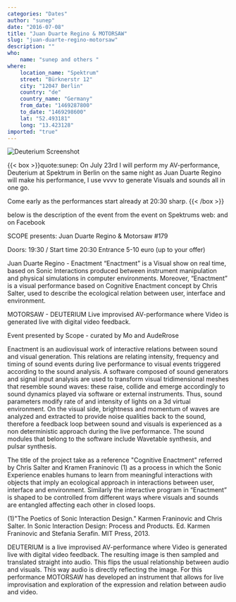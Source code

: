 ```yaml
---
categories: "Dates"
author: "sunep"
date: "2016-07-08"
title: "Juan Duarte Regino & MOTORSAW"
slug: "juan-duarte-regino-motorsaw"
description: ""
who: 
    name: "sunep and others "
where: 
    location_name: "Spektrum"
    street: "Bürknerstr 12"
    city: "12047 Berlin"
    country: "de"
    country_name: "Germany"
    from_date: "1469287800"
    to_date: "1469298600"
    lat: "52.493181"
    long: "13.423128"
imported: "true"
---
```



![Deuterium Screenshot](2016.04.01-16.07-web.jpg) 

{{< box >}}quote:sunep:
On July 23rd I will perform my AV-performance, Deuterium at Spektrum in Berlin on the same night as Juan Duarte Regino will make his performance, I use vvvv to generate Visuals and sounds all in one go.

Come early as the performances start already at 20:30 sharp.{{< /box >}}

below is the description of the event from the event on Spektrums web: [](http://spektrumberlin.de/events/detail/scope-presents-juan-duarte-regino-motorsaw.html) and on Facebook [](https://www.facebook.com/events/192062444530258/)

SCOPE presents: Juan Duarte Regino & Motorsaw #179

Doors: 19:30 / Start time 20:30
Entrance 5-10 euro (up to your offer)

Juan Duarte Regino - Enactment
“Enactment” is a Visual show on real time, based on Sonic Interactions produced between instrument manipulation and physical simulations in computer environments. Moreover, “Enactment” is a visual performance based on Cognitive Enactment concept by Chris Salter, used to describe the ecological relation between user, interface and environment.

MOTORSAW - DEUTERIUM
Live improvised AV-performance where Video is generated live with digital video feedback.

Event presented by Scope - curated by Mo and AudeRrose

Enactment is an audiovisual work of interactive relations between sound and visual generation. This relations are relating intensity, frequency and timing of sound events during live performance to visual events triggered according to the sound analysis. A software composed of sound generators and signal input analysis are used to transform visual tridimensional meshes that resemble sound waves: these raise, collide and emerge accordingly to sound dynamics played via software or external instruments. Thus, sound parameters modify rate of and intensity of lights on a 3d virtual environment. On the visual side, brightness and momentum of waves are analyzed and extracted to provide noise qualities back to the sound, therefore a feedback loop between sound and visuals is experienced as a non deterministic approach during the live performance. The sound modules that belong to the software include Wavetable synthesis, and pulsar synthesis. [](http://juanduarteregino.com/Enactment)

The title of the project take as a reference "Cognitive Enactment" referred by Chris Salter and Kramen Franinovic (1) as a process in which the Sonic Experience enables humans to learn from meaningful interactions with objects that imply an ecological approach in interactions between user, interface and environment. Similarly the interactive program in “Enactment” is shaped to be controlled from different ways where visuals and sounds are entangled affecting each other in closed loops.

(1)"The Poetics of Sonic Interaction Design." Karmen Franinovic and Chris Salter. In Sonic Interaction Design: Process and Products. Ed. Karmen Franinovic and Stefania Serafin. MIT Press, 2013.

DEUTERIUM is a live improvised AV-performance where Video is generated live with digital video feedback. The resulting image is then sampled and translated straight into audio. This flips the usual relationship between audio and visuals. This way audio is directly reflecting the image. For this performance MOTORSAW has developed an instrument that allows for live improvisation and exploration of the expression and relation between audio and video. [](http://sunep.net/deuterium-av-performance)